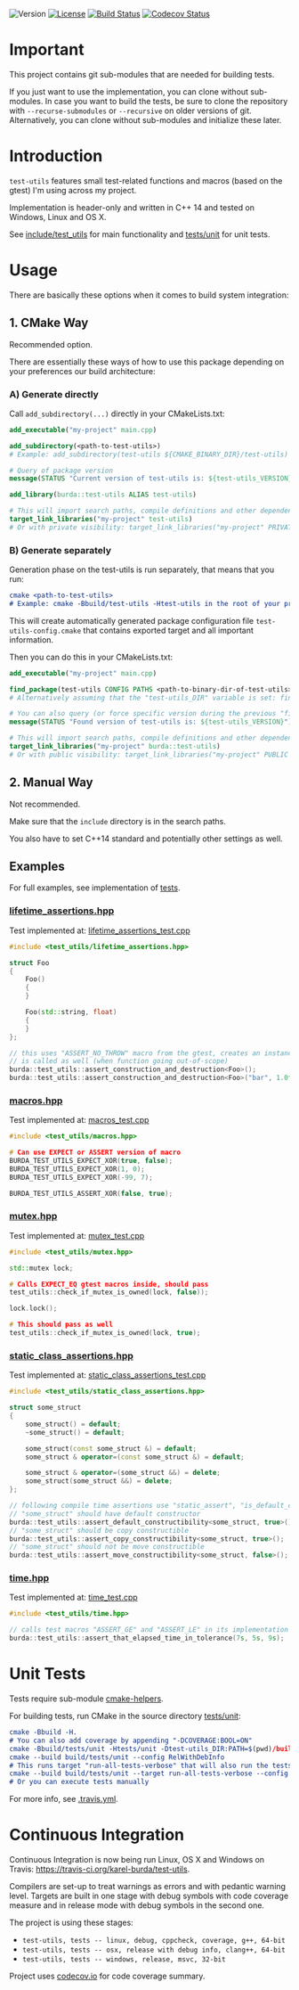 ![Version](https://img.shields.io/badge/version-1.0.3-green.svg)
[![License](https://img.shields.io/badge/license-MIT_License-green.svg?style=flat)](LICENSE)
[![Build Status](https://travis-ci.org/karel-burda/test-utils.svg?branch=develop)](https://travis-ci.org/karel-burda/test-utils)
[![Codecov Status](https://codecov.io/gh/karel-burda/test-utils/branch/develop/graph/badge.svg)](https://codecov.io/gh/karel-burda/test-utils/branch/develop)

# Important
This project contains git sub-modules that are needed for building tests.

If you just want to use the implementation, you can clone without sub-modules. In case you want to build the tests, be sure to clone the repository
with `--recurse-submodules` or `--recursive` on older versions of git. Alternatively, you can clone without sub-modules and initialize these later.

# Introduction
`test-utils` features small test-related functions and macros (based on the gtest) I'm using across my project.

Implementation is header-only and written in C++ 14 and tested on Windows, Linux and OS X.

See [include/test_utils](include/test_utils) for main functionality and [tests/unit](tests/unit) for unit tests.

# Usage
There are basically these options when it comes to build system integration:

## 1. CMake Way
Recommended option.

There are essentially these ways of how to use this package depending on your preferences our build architecture:

### A) Generate directly

Call `add_subdirectory(...)` directly in your CMakeLists.txt:

```cmake
add_executable("my-project" main.cpp)

add_subdirectory(<path-to-test-utils>)
# Example: add_subdirectory(test-utils ${CMAKE_BINARY_DIR}/test-utils)

# Query of package version
message(STATUS "Current version of test-utils is: ${test-utils_VERSION}")

add_library(burda::test-utils ALIAS test-utils)

# This will import search paths, compile definitions and other dependencies of the test-utils as well
target_link_libraries("my-project" test-utils)
# Or with private visibility: target_link_libraries("my-project" PRIVATE test-utils)

```

### B) Generate separately

Generation phase on the test-utils is run separately, that means that you run:
```cmake
cmake <path-to-test-utils>
# Example: cmake -Bbuild/test-utils -Htest-utils in the root of your project 
```

This will create automatically generated package configuration file `test-utils-config.cmake` that contains exported target and all important information.

Then you can do this in your CMakeLists.txt:

```cmake
add_executable("my-project" main.cpp)

find_package(test-utils CONFIG PATHS <path-to-binary-dir-of-test-utils>)
# Alternatively assuming that the "test-utils_DIR" variable is set: find_package(test-utils CONFIG)

# You can also query (or force specific version during the previous "find_package()" call)
message(STATUS "Found version of test-utils is: ${test-utils_VERSION}")

# This will import search paths, compile definitions and other dependencies of the test-utils as well
target_link_libraries("my-project" burda::test-utils)
# Or with public visibility: target_link_libraries("my-project" PUBLIC burda::test-utils)

```

## 2. Manual Way
Not recommended.

Make sure that the `include` directory is in the search paths.

You also have to set C++14 standard and potentially other settings as well.

## Examples
For full examples, see implementation of [tests](tests/unit).

### [lifetime_assertions.hpp](include/test_utils/lifetime_assertions.hpp)
Test implemented at: [lifetime_assertions_test.cpp](tests/unit/src/lifetime_assertions_test.cpp)
```cpp
#include <test_utils/lifetime_assertions.hpp>

struct Foo
{
    Foo()
    {
    }

    Foo(std::string, float)
    {
    }
};

// this uses "ASSERT_NO_THROW" macro from the gtest, creates an instance of the object and destructor
// is called as well (when function going out-of-scope)
burda::test_utils::assert_construction_and_destruction<Foo>();
burda::test_utils::assert_construction_and_destruction<Foo>("bar", 1.0f);
```

### [macros.hpp](include/test_utils/macros.hpp)
Test implemented at: [macros_test.cpp](tests/unit/src/macros_test.cpp)
```cpp
#include <test_utils/macros.hpp>

# Can use EXPECT or ASSERT version of macro
BURDA_TEST_UTILS_EXPECT_XOR(true, false);
BURDA_TEST_UTILS_EXPECT_XOR(1, 0);
BURDA_TEST_UTILS_EXPECT_XOR(-99, 7);

BURDA_TEST_UTILS_ASSERT_XOR(false, true);
```

### [mutex.hpp](include/test_utils/mutex.hpp)
Test implemented at: [mutex_test.cpp](tests/unit/src/mutex_test.cpp)
```cpp
#include <test_utils/mutex.hpp>

std::mutex lock;

# Calls EXPECT_EQ gtest macros inside, should pass
test_utils::check_if_mutex_is_owned(lock, false));

lock.lock();

# This should pass as well
test_utils::check_if_mutex_is_owned(lock, true);
```

### [static_class_assertions.hpp](include/test_utils/static_class_assertions.hpp)
Test implemented at: [static_class_assertions_test.cpp](tests/unit/src/static_class_assertions_test.cpp)
```cpp
#include <test_utils/static_class_assertions.hpp>

struct some_struct
{
    some_struct() = default;
    ~some_struct() = default;

    some_struct(const some_struct &) = default;
    some_struct & operator=(const some_struct &) = default;

    some_struct & operator=(some_struct &&) = delete;
    some_struct(some_struct &&) = delete;
};

// following compile time assertions use "static_assert", "is_default_constructible<T>", etc.
// "some_struct" should have default constructor
burda::test_utils::assert_default_constructibility<some_struct, true>();
// "some_struct" should be copy constructible
burda::test_utils::assert_copy_constructibility<some_struct, true>();
// "some_struct" should not be move constructible
burda::test_utils::assert_move_constructibility<some_struct, false>();
```

### [time.hpp](include/test_utils/time.hpp)
Test implemented at: [time_test.cpp](tests/unit/src/time_test.cpp)
```cpp
#include <test_utils/time.hpp>

// calls test macros "ASSERT_GE" and "ASSERT_LE" in its implementation
burda::test_utils::assert_that_elapsed_time_in_tolerance(7s, 5s, 9s);
```

# Unit Tests
Tests require sub-module [cmake-helpers](https://github.com/karel-burda/cmake-helpers).

For building tests, run CMake in the source directory [tests/unit](tests/unit):

```cmake
cmake -Bbuild -H.
# You can also add coverage by appending "-DCOVERAGE:BOOL=ON"
cmake -Bbuild/tests/unit -Htests/unit -Dtest-utils_DIR:PATH=$(pwd)/build -DCMAKE_BUILD_TYPE:STRING=RelWithDebInfo
cmake --build build/tests/unit --config RelWithDebInfo
# This runs target "run-all-tests-verbose" that will also run the tests with timeout, etc.:
cmake --build build/tests/unit --target run-all-tests-verbose --config RelWithDebInfo
# Or you can execute tests manually
```

For more info, see [.travis.yml](.travis.yml).

# Continuous Integration
Continuous Integration is now being run Linux, OS X and Windows on Travis: https://travis-ci.org/karel-burda/test-utils.

Compilers are set-up to treat warnings as errors and with pedantic warning level.
Targets are built in one stage with debug symbols with code coverage measure and in release mode with debug symbols in the second one.

The project is using these stages:
* `test-utils, tests -- linux, debug, cppcheck, coverage, g++, 64-bit`
* `test-utils, tests -- osx, release with debug info, clang++, 64-bit`
* `test-utils, tests -- windows, release, msvc, 32-bit`

Project uses [codecov.io](https://codecov.io/gh/karel-burda/test-utils) for code coverage summary.
